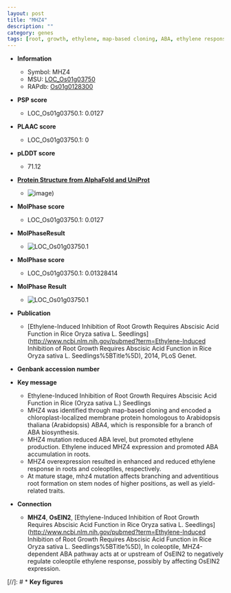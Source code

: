 ```yaml
---
layout: post
title: "MHZ4"
description: ""
category: genes
tags: [root, growth, ethylene, map-based cloning, ABA, ethylene response, branching, adventitious root formation, yield]
---
```


* **Information**  
    + Symbol: MHZ4  
    + MSU: [LOC_Os01g03750](http://rice.plantbiology.msu.edu/cgi-bin/ORF_infopage.cgi?orf=LOC_Os01g03750)  
    + RAPdb: [Os01g0128300](http://rapdb.dna.affrc.go.jp/viewer/gbrowse_details/irgsp1?name=Os01g0128300)  

* **PSP score**  
    + LOC_Os01g03750.1: 0.0127 

* **PLAAC score**  
    + LOC_Os01g03750.1: 0 

* **pLDDT score**
    + 71.12

* **[Protein Structure from AlphaFold and UniProt](https://www.uniprot.org/uniprotkb/Q5ZEG0/entry#structure)**
    + ![image](https://ricepsp.github.io/images/Q5/AF-Q5ZEG0-F1.png))

* **MolPhase score**
    + LOC_Os01g03750.1: 0.0127

* **MolPhaseResult**
    + ![LOC_Os01g03750.1](https://ricepsp.github.io/pictures/LOC_Os01g/LOC_Os01g03750.1.png)

* **MolPhase score**
    + LOC_Os01g03750.1: 0.01328414

* **MolPhase Result**
    + ![LOC_Os01g03750.1](https://304243504.github.io/Pictures/LOC_Os01g/LOC_Os01g03750.1.png)

* **Publication**  
    + [Ethylene-Induced Inhibition of Root Growth Requires Abscisic Acid Function in Rice Oryza sativa L. Seedlings](http://www.ncbi.nlm.nih.gov/pubmed?term=Ethylene-Induced Inhibition of Root Growth Requires Abscisic Acid Function in Rice Oryza sativa L. Seedlings%5BTitle%5D), 2014, PLoS Genet.

* **Genbank accession number**  

* **Key message**  
    + Ethylene-Induced Inhibition of Root Growth Requires Abscisic Acid Function in Rice (Oryza sativa L.) Seedlings
    + MHZ4 was identified through map-based cloning and encoded a chloroplast-localized membrane protein homologous to Arabidopsis thaliana (Arabidopsis) ABA4, which is responsible for a branch of ABA biosynthesis.
    + MHZ4 mutation reduced ABA level, but promoted ethylene production. Ethylene induced MHZ4 expression and promoted ABA accumulation in roots.
    + MHZ4 overexpression resulted in enhanced and reduced ethylene response in roots and coleoptiles, respectively.
    + At mature stage, mhz4 mutation affects branching and adventitious root formation on stem nodes of higher positions, as well as yield-related traits.

* **Connection**  
    + __MHZ4__, __OsEIN2__, [Ethylene-Induced Inhibition of Root Growth Requires Abscisic Acid Function in Rice Oryza sativa L. Seedlings](http://www.ncbi.nlm.nih.gov/pubmed?term=Ethylene-Induced Inhibition of Root Growth Requires Abscisic Acid Function in Rice Oryza sativa L. Seedlings%5BTitle%5D), In coleoptile, MHZ4-dependent ABA pathway acts at or upstream of OsEIN2 to negatively regulate coleoptile ethylene response, possibly by affecting OsEIN2 expression.

[//]: # * **Key figures**  


